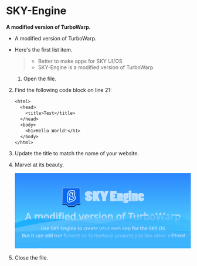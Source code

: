 # SKY-Engine
**A modified version of TurboWarp.**
*   A modified version of TurboWarp.
*   Here's the first list item.

    > - Better to make apps for SKY UI/OS
    > - SKY-Engine is a modified version of TurboWarp.
    1.  Open the file.
2.  Find the following code block on line 21:

        <html>
          <head>
            <title>Test</title>
          </head>
          <body>
            <h1>Hello World!</h1>
          </body>
        </html>

3.  Update the title to match the name of your website.

2.  Marvel at its beauty.

    ![Tux, SKY Engine Title](/SKYEngineTitle.png)

3.  Close the file.
